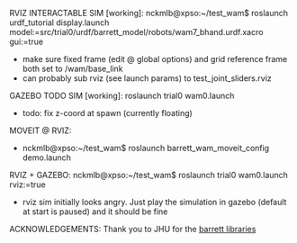 RVIZ INTERACTABLE SIM [working]:
nckmlb@xpso:~/test_wam$ roslaunch urdf_tutorial display.launch model:=src/trial0/urdf/barrett_model/robots/wam7_bhand.urdf.xacro gui:=true
- make sure fixed frame (edit @ global options) and grid reference frame both set to /wam/base_link
- can probably sub rviz (see launch params) to test_joint_sliders.rviz


GAZEBO TODO SIM [working]:
roslaunch trial0 wam0.launch
- todo: fix z-coord at spawn (currently floating)


MOVEIT @ RVIZ:
- nckmlb@xpso:~/test_wam$ roslaunch barrett_wam_moveit_config demo.launch


RVIZ + GAZEBO:
nckmlb@xpso:~/test_wam$ roslaunch trial0 wam0.launch rviz:=true
- rviz sim initially looks angry. Just play the simulation in gazebo (default at start is paused) and it should be fine



ACKNOWLEDGEMENTS:
Thank you to JHU for the [barrett libraries](https://github.com/jhu-lcsr?q=barrett&type=&language=&sort=)